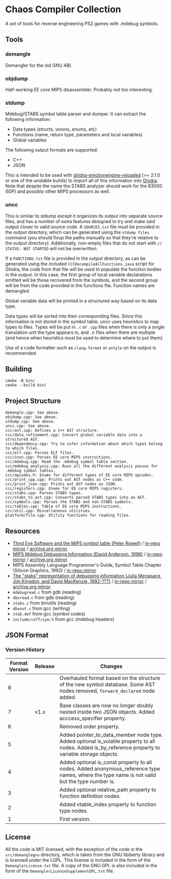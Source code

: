 # Chaos Compiler Collection

A set of tools for reverse engineering PS2 games with .mdebug symbols.

## Tools

### demangle

Demangler for the old GNU ABI.

### objdump

Half-working EE core MIPS disassembler. Probably not too interesting.

### stdump

Mdebug/STABS symbol table parser and dumper. It can extract the following information:

- Data types (structs, unions, enums, etc)
- Functions (name, return type, parameters and local variables)
- Global variables

The following output formats are supported:

- C++
- JSON

This is intended to be used with [ghidra-emotionengine-reloaded](https://github.com/chaoticgd/ghidra-emotionengine-reloaded) (>= 2.1.0 or one of the unstable builds) to import all of this information into [Ghidra](https://ghidra-sre.org/). Note that despite the name the STABS analyzer should work for the R3000 (IOP) and possibly other MIPS processors as well.

### uncc

This is similar to stdump except it organizes its output into separate source files, and has a number of extra features designed to try and make said output closer to valid source code. A `SOURCES.txt` file must be provided in the output directory, which can be generated using the `stdump files` command (you should fixup the paths manually so that they're relative to the output directory). Additionally, non-empty files that do not start with `// STATUS: NOT STARTED` will not be overwritten.

If a `FUNCTIONS.txt` file is provided in the output directory, as can be generated using the included `CCCDecompileAllFunctions.java` script for Ghidra, the code from that file will be used to populate the function bodies in the output. In this case, the first group of local variable declarations emitted will be those recovered from the symbols, and the second group will be from the code provided in the functions file. Function names are demangled.

Global variable data will be printed in a structured way based on its data type.

Data types will be sorted into their corresponding files. Since this information is not stored in the symbol table, uncc uses heuristics to map types to files. Types will be put in `.c` or `.cpp` files when there is only a single translation unit the type appears in, and `.h` files when there are multiple (and hence when heuristics must be used to determine where to put them).

Use of a code formatter such as `clang-format` or `astyle` on the output is recommended.

## Building

	cmake -B bin/
	cmake --build bin/

## Project Structure

	demangle.cpp: See above.
	objdump.cpp: See above.
	stdump.cpp: See above.
	uncc.cpp: See above.
	ccc/ast.cpp: Defines a C++ AST structure.
	ccc/data_refinement.cpp: Convert global variable data into a structured AST.
	ccc/dependency.cpp: Try to infer information about which types belong to which files.
	ccc/elf.cpp: Parses ELF files.
	ccc/insn.cpp: Parses EE core MIPS instructions.
	ccc/mdebug.cpp: Read the .mdebug symbol table section.
	ccc/mdebug_analysis.cpp: Runs all the different analysis passes for .mdebug symbol tables.
	ccc/opcodes.h: Enums for different types of EE core MIPS opcodes.
	ccc/print_cpp.cpp: Prints out AST nodes as C++ code.
	ccc/print_json.cpp: Prints out AST nodes as JSON.
	ccc/registers.cpp: Enums for EE core MIPS registers.
	ccc/stabs.cpp: Parses STABS types.
	ccc/stabs_to_ast.cpp: Converts parsed STABS types into an AST.
	ccc/symbols.cpp: Parses the STABS and non-STABS symbols.
	ccc/tables.cpp: Table of EE core MIPS instructions.
	ccc/util.cpp: Miscellaneous utilities.
	platform/file.cpp: Utility functions for reading files.
	
## Resources

- [Third Eye Software and the MIPS symbol table (Peter Rowell)](http://datahedron.com/mips.html) / [in-repo mirror](docs/ThirdEyeSoftwareAndTheMIPSSymbolTable.html) / [archive.org mirror](https://web.archive.org/web/20230605005654/http://datahedron.com/mips.html)
- [MIPS Mdebug Debugging Information (David Anderson, 1996)](https://www.prevanders.net/Mdebug.ps) / [in-repo mirror](docs/Mdebug.ps) / [archive.org mirror](https://web.archive.org/web/20170305060746/https://www.prevanders.net/Mdebug.ps)
- MIPS Assembly Language Programmer's Guide, Symbol Table Chapter (Silicon Graphics, 1992) / [in-repo mirror](docs/MIPSProgrammingGuide.pdf)
- [The "stabs" representation of debugging information (Julia Menapace, Jim Kingdon, and David MacKenzie, 1992-???)](https://sourceware.org/gdb/onlinedocs/stabs.html) / [in-repo mirror](docs/STABS.html) / [archive.org mirror](https://web.archive.org/web/20230328114854/https://sourceware.org/gdb/onlinedocs/stabs.html/)
- `mdebugread.c` from gdb (reading)
- `dbxread.c` from gdb (reading)
- `stabs.c` from binutils (reading)
- `dbxout.c` from gcc (writing)
- `stab.def` from gcc (symbol codes)
- `include/coff/sym.h` from gcc (mdebug headers)

## JSON Format

### Version History

| Format Version | Release | Changes |
| - | - | - |
| 8 | | Overhauled format based on the structure of the new symbol database. Some AST nodes removed, `forward_declared` node added. |
| 7 | v1.x | Base classes are now no longer doubly nested inside two JSON objects. Added acccess_specifier property. |
| 6 | | Removed order property. |
| 5 | | Added pointer_to_data_member node type. Added optional is_volatile property to all nodes. Added is_by_reference property to variable storage objects. |
| 4 | | Added optional is_const property to all nodes. Added anonymous_reference type names, where the type name is not valid but the type number is. |
| 3 | | Added optional relative_path property to function definition nodes. |
| 2 | | Added vtable_index property to function type nodes. |
| 1 | | First version. |

## License

All the code is MIT licensed, with the exception of the code in the `src/demanglegnu` directory, which is taken from the GNU libiberty library and is licensed under the LGPL. This license is included in the form of the `DemanglerLicense.txt` file. A copy of the GNU GPL is also included in the form of the `DemanglerLicenseSupplementGPL.txt` file.

